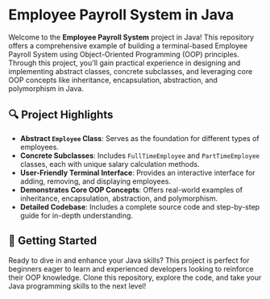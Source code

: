 # Employee Payroll System in Java

Welcome to the **Employee Payroll System** project in Java! This repository offers a comprehensive example of building a terminal-based Employee Payroll System using Object-Oriented Programming (OOP) principles. Through this project, you'll gain practical experience in designing and implementing abstract classes, concrete subclasses, and leveraging core OOP concepts like inheritance, encapsulation, abstraction, and polymorphism in Java.

## 🔍 Project Highlights

- **Abstract `Employee` Class**: Serves as the foundation for different types of employees.
- **Concrete Subclasses**: Includes `FullTimeEmployee` and `PartTimeEmployee` classes, each with unique salary calculation methods.
- **User-Friendly Terminal Interface**: Provides an interactive interface for adding, removing, and displaying employees.
- **Demonstrates Core OOP Concepts**: Offers real-world examples of inheritance, encapsulation, abstraction, and polymorphism.
- **Detailed Codebase**: Includes a complete source code and step-by-step guide for in-depth understanding.

## 🚀 Getting Started

Ready to dive in and enhance your Java skills? This project is perfect for beginners eager to learn and experienced developers looking to reinforce their OOP knowledge. Clone this repository, explore the code, and take your Java programming skills to the next level!

